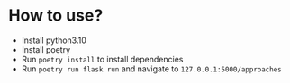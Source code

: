 # How to use?

- Install python3.10
- Install poetry
- Run `poetry install` to install dependencies
- Run `poetry run flask run` and navigate to `127.0.0.1:5000/approaches`
